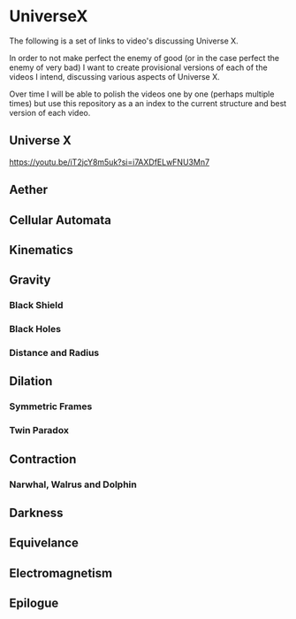 # UniverseX

The following is a set of links to video's discussing Universe X.

In order to not make perfect the enemy of good (or in the case perfect the enemy of very bad) I want to create provisional versions of each of the videos I intend, discussing various aspects of Universe X.

Over time I will be able to polish the videos one by one (perhaps multiple times) but use this repository as a an index to the current structure and best version of each video.

## Universe X

https://youtu.be/iT2jcY8m5uk?si=i7AXDfELwFNU3Mn7

## Aether

## Cellular Automata

## Kinematics

## Gravity
### Black Shield
### Black Holes
### Distance and Radius

## Dilation
### Symmetric Frames
### Twin Paradox

## Contraction
### Narwhal, Walrus and Dolphin

## Darkness

## Equivelance

## Electromagnetism

## Epilogue
